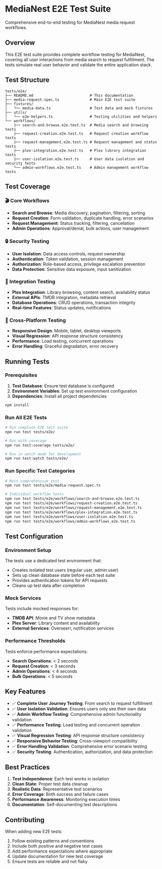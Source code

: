 # MediaNest E2E Test Suite

Comprehensive end-to-end testing for MediaNest media request workflows.

## Overview

This E2E test suite provides complete workflow testing for MediaNest, covering all user interactions from media search to request fulfillment. The tests simulate real user behavior and validate the entire application stack.

## Test Structure

```
tests/e2e/
├── README.md                          # This documentation
├── media-request.spec.ts              # Main E2E test suite
├── fixtures/
│   └── media-data.ts                  # Test data and mock fixtures
├── utils/
│   └── e2e-helpers.ts                 # Testing utilities and helpers
└── workflows/
    ├── search-and-browse.e2e.test.ts  # Media search and browsing tests
    ├── request-creation.e2e.test.ts   # Request creation workflow tests
    ├── request-management.e2e.test.ts # Request management and status tests
    ├── plex-integration.e2e.test.ts   # Plex library integration tests
    ├── user-isolation.e2e.test.ts     # User data isolation and security tests
    └── admin-workflows.e2e.test.ts    # Admin management workflow tests
```

## Test Coverage

### 🎬 Core Workflows

- **Search and Browse**: Media discovery, pagination, filtering, sorting
- **Request Creation**: Form validation, duplicate handling, error scenarios
- **Request Management**: Status tracking, filtering, cancellation
- **Admin Operations**: Approval/denial, bulk actions, user management

### 🔒 Security Testing

- **User Isolation**: Data access controls, request ownership
- **Authentication**: Token validation, session management
- **Authorization**: Role-based access, privilege escalation prevention
- **Data Protection**: Sensitive data exposure, input sanitization

### 🎯 Integration Testing

- **Plex Integration**: Library browsing, content search, availability status
- **External APIs**: TMDB integration, metadata retrieval
- **Database Operations**: CRUD operations, transaction integrity
- **Real-time Features**: Status updates, notifications

### 📱 Cross-Platform Testing

- **Responsive Design**: Mobile, tablet, desktop viewports
- **Visual Regression**: API response structure consistency
- **Performance**: Load testing, concurrent operations
- **Error Handling**: Graceful degradation, error recovery

## Running Tests

### Prerequisites

1. **Test Database**: Ensure test database is configured
2. **Environment Variables**: Set up test environment configuration
3. **Dependencies**: Install all project dependencies

```bash
npm install
```

### Run All E2E Tests

```bash
# Run complete E2E test suite
npm run test tests/e2e/

# Run with coverage
npm run test:coverage tests/e2e/

# Run in watch mode for development
npm run test:watch tests/e2e/
```

### Run Specific Test Categories

```bash
# Main comprehensive test
npm run test tests/e2e/media-request.spec.ts

# Individual workflow tests
npm run test tests/e2e/workflows/search-and-browse.e2e.test.ts
npm run test tests/e2e/workflows/request-creation.e2e.test.ts
npm run test tests/e2e/workflows/request-management.e2e.test.ts
npm run test tests/e2e/workflows/plex-integration.e2e.test.ts
npm run test tests/e2e/workflows/user-isolation.e2e.test.ts
npm run test tests/e2e/workflows/admin-workflows.e2e.test.ts
```

## Test Configuration

### Environment Setup

The tests use a dedicated test environment that:

- Creates isolated test users (regular user, admin user)
- Sets up clean database state before each test suite
- Provides authentication tokens for API requests
- Cleans up test data after completion

### Mock Services

Tests include mocked responses for:

- **TMDB API**: Movie and TV show metadata
- **Plex Server**: Library content and availability
- **External Services**: Overseerr, notification services

### Performance Thresholds

Tests enforce performance expectations:

- **Search Operations**: < 2 seconds
- **Request Creation**: < 3 seconds
- **Admin Operations**: < 4 seconds
- **Bulk Operations**: < 5 seconds

## Key Features

- ✅ **Complete User Journey Testing**: From search to request fulfillment
- ✅ **User Isolation Validation**: Ensures users only see their own data
- ✅ **Admin Workflow Testing**: Comprehensive admin functionality validation
- ✅ **Performance Testing**: Load testing and concurrent operation validation
- ✅ **Visual Regression Testing**: API response structure consistency
- ✅ **Responsive Behavior Testing**: Cross-viewport compatibility
- ✅ **Error Handling Validation**: Comprehensive error scenario testing
- ✅ **Security Testing**: Authentication, authorization, and data protection

## Best Practices

1. **Test Independence**: Each test works in isolation
2. **Clean State**: Proper test data cleanup
3. **Realistic Data**: Representative test scenarios
4. **Error Coverage**: Both success and failure cases
5. **Performance Awareness**: Monitoring execution times
6. **Documentation**: Self-documenting test descriptions

## Contributing

When adding new E2E tests:

1. Follow existing patterns and conventions
2. Include both positive and negative test cases
3. Add performance expectations where appropriate
4. Update documentation for new test coverage
5. Ensure tests are reliable and not flaky
